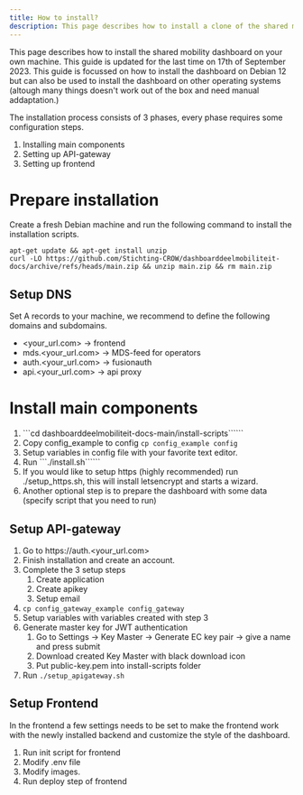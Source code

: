 ```yaml
---
title: How to install?
description: This page describes how to install a clone of the shared mobility dashboard on your own machine.
---
```


This page describes how to install the shared mobility dashboard on your own machine. This guide is updated for the last time on 17th of September 2023. This guide is focussed on how to install the dashboard on Debian 12 but can also be used to install the dashboard on other operating systems (altough many things doesn't work out of the box and need manual addaptation.)

The installation process consists of 3 phases, every phase requires some configuration steps.
1. Installing main components
2. Setting up API-gateway
3. Setting up frontend

# Prepare installation

Create a fresh Debian machine and run the following command to install the installation scripts. 

```
apt-get update && apt-get install unzip
curl -LO https://github.com/Stichting-CROW/dashboarddeelmobiliteit-docs/archive/refs/heads/main.zip && unzip main.zip && rm main.zip
```

## Setup DNS

Set A records to your machine, we recommend to define the following domains and subdomains. 

* <your_url.com> -> frontend
* mds.<your_url.com> -> MDS-feed for operators
* auth.<your_url.com> -> fusionauth
* api.<your_url.com> -> api proxy

# Install main components

1. ```cd dashboarddeelmobiliteit-docs-main/install-scripts``````
1. Copy config_example to config ```cp config_example config```
1. Setup variables in config file with your favorite text editor. 
1. Run ```./install.sh``````
1. If you would like to setup https (highly recommended) run ./setup_https.sh, this will install letsencrypt and starts a wizard.
1. Another optional step is to prepare the dashboard with some data (specify script that you need to run)

## Setup API-gateway

1. Go to https://auth.<your_url.com>
1. Finish installation and create an account.
1. Complete the 3 setup steps
    1. Create application
    1. Create apikey
    1. Setup email
1. ```cp config_gateway_example config_gateway```
1. Setup variables with variables created with step 3
1. Generate master key for JWT authentication
    1. Go to Settings -> Key Master -> Generate EC key pair -> give a name and press submit
    1. Download created Key Master with black download icon
    1. Put public-key.pem into install-scripts folder
1. Run ```./setup_apigateway.sh```

## Setup Frontend

In the frontend a few settings needs to be set to make the frontend work with the newly installed backend and customize the style of the dashboard.

1. Run init script for frontend
1. Modify .env file
1. Modify images.
1. Run deploy step of frontend